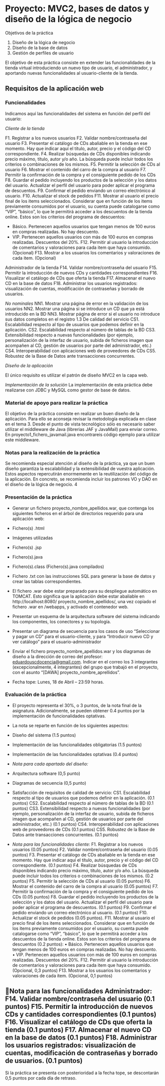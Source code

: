 # Proyecto: MVC2, bases de datos y diseño de la lógica de negocio

Objetivos de la práctica
1. Diseño de la lógica de negocio
2. Diseño de la base de datos
3. Gestión de perfiles de usuario


El objetivo de esta práctica consiste en extender las funcionalidades de la tienda virtual
introduciendo un nuevo tipo de usuario, el administrador, y aportando nuevas
funcionalidades al usuario-cliente de la tienda.

## Requisitos de la aplicación web

### Funcionalidades
Indicamos aquí las funcionalidades del sistema en función del perfil del usuario:

*Cliente de la tienda*

F1. Registrar a los nuevos usuarios
F2. Validar nombre/contraseña del usuario
F3. Presentar el catálogo de CDs abaliable en la tienda en ese momento. Hay
que indicar aquí el título, autor, precio y el código del CD correspondiente.
F4. Realizar búsquedas de CDs disponibles indicando precio máximo, título,
autor y/o año. La búsqueda puede incluir todos los criterios o combinaciones de
los mismos.
F5. Permitir la selección de CDs al usuario
F6. Mostrar el contenido del carro de la compra al usuario
F7. Permitir la confirmación de la compra y el consiguiente pedido de los CDs
F8. Guardar el pedido incluyendo los productos de la selección y los datos del
usuario. Actualizar el perfil del usuario para poder aplicar el programa de
descuentos.
F9. Confirmar el pedido enviando un correo electrónico al usuario.
F10. Actualizar el stock de pedidos
F11. Mostrar al usuario el precio final de los items seleccionados. Considerar
que en función de los items previamente consumidos por el usuario, su cuenta
puede catalogarse como “VIP”, “básico”, lo que le permitirá acceder a los
descuentos de la tienda online. Estos son los criterios del programa de
descuentos:

-  Básico. Pertenecen aquellos usuarios que tengan menos de 100 euros
en compras realizadas. No hay descuento.
- VIP. Pertenecen aquellos usuarios con más de 100 euros en compras
realizadas. Descuentos del 20%.
F12. Permitir al usuario la introducción de comentarios y valoraciones para cada
item que haya consumido. (Opcional)
F13. Mostrar a los usuarios los comentarios y valoraciones de cada item.
(Opcional)

Administrador de la tienda
F14. Validar nombre/contraseña del usuario
F15. Permitir la introducción de nuevos CDs y cantidades correspondientes
F16. Visualizar el catálogo de CDs que oferta la tienda
F17. Almacenar el nuevo CD en la base de datos
F18. Administrar los usuarios registrados: visualización de cuentas,
modificación de contraseñas y borrado de usuarios.

*No nominales*
NN1. Mostrar una página de error en la validación de los usuarios
NN2. Mostrar una página si se introduce un CD que ya está introducido en la
BD
NN3. Mostrar página de error si el usuario no introduce sus datos completos en
el registro
1.3 De calidad del servicio
CS1. Escalabilidad respecto al tipo de usuarios que podemos definir en la
aplicación.
CS2. Escalabilidad respecto al número de tablas de la BD
CS3. Extensibilidad respecto a nuevas funcionalidades (por ejemplo,
personalización de la interfaz de usuario, subida de ficheros imagen que
acompañen al CD, gestión de usuarios por parte del administrador, etc.)
CS4. Interoperabilidad con aplicaciones web de proveedores de CDs
CS5. Robustez de la Base de Datos ante transacciones concurrentes.

*Diseño de la aplicación*

El único requisito es utilizar el patrón de diseño MVC2 en la capa web.


*Implementación de la solución*
La implementación de esta práctica debe realizarse con JDBC y MySQL como gestor de
base de datos.

### Material de apoyo para realizar la práctica

El objetivo de la práctica consiste en realizar un buen diseño de la aplicación. Para
ello se aconseja revisar la metodología explicada en clase en el tema 3.
Desde el punto de vista tecnológico sólo es necesario saber utilizar el middleware
de Java (librerias JAF y JavaMail) para enviar correo. En
proyecto1_fichero_javamail.java encontrareis código ejemplo para utilizar este
middleware.


### Notas para la realización de la práctica

Se recomienda especial atención al diseño de la práctica, ya que un buen diseño
garantiza la escalabilidad y la extensibilidad de vuestra aplicación. Estos aspectos
repercutirán enormemente en la reutilización del código de la aplicación.
En concreto, se recomienda incluir los patrones VO y DAO en el diseño de la lógica de
negocio.
4

### Presentación de la práctica


- Generar un fichero proyecto_nombre_apellidos.war, que contenga los siguientes
ficheros en el árbol de directorios requerido para una aplicación web:
 - Fichero(s) .html
 - Imágenes utilizadas
 - Fichero(s) .jsp
 - Fichero(s).java
 - Fichero(s).class (Fichero(s).java compilados)
 - Fichero .txt con las instrucciones SQL para generar la base de datos y
crear las tablas correspondientes.

- El fichero .war debe estar preparado para su despliegue automático en
TOMCAT. Esto significa que la aplicación debe estar abaliable en
http://localhost:8080/ proyecto_nombre_apellidos/, una vez copiado el fichero
.war en <TOMCAT>/webapps, y activado el contenedor web.

- Presentar un esquema de la arquitectura software del sistema indicando los
componentes, los conectores y su topología.

- Presentar un diagrama de secuencia para los casos de uso “Seleccionar y pagar
un CD” para el usuario-cliente, y para “Introducir nuevo CD y ver catálogo”
para el usuario-administrador

- Enviar el fichero proyecto_nombre_apellidos.war y los diagramas de diseño a
la dirección de correo del profesor: eduardouscdocencia@gmail.com. Indicar
en el correo los 3 integrantes (excepcionalmente, 4 integrantes) del grupo
que trabajó en el proyecto, con el asunto “[DAWA]
proyecto_nombre_aprellidos”.

- Fecha tope: Lunes, 18 de Abril – 23:59 horas.

### Evaluación de la práctica

- El proyecto representa el 30%, o 3 puntos, de la nota final de la asignatura.
Adicionalmente, se pueden obtener 0.4 puntos por la implementación de
funcionalidades optativas.

- La nota se reparte en función de los siguientes aspectos:
 - Diseño del sistema (1.5 puntos)
 - Implementación de las funcionalidades obligatorias (1.5 puntos)
 - Implementación de las funcionalidades optativas (0.4 puntos)
  - *Nota para cada apartado del diseño:*
   - Arquitectura software (0,5 punto)
   - Diagramas de secuencia (0,5 punto)
   - Satisfacción de requisitos de calidad de servicio:
CS1. Escalabilidad respecto al tipo de usuarios que podemos definir en la
aplicación. (0.1 puntos)
CS2. Escalabilidad respecto al número de tablas de la BD (0.1 puntos)
CS3. Extensibilidad respecto a nuevas funcionalidades (por ejemplo,
personalización de la interfaz de usuario, subida de ficheros imagen que
acompañen al CD, gestión de usuarios por parte del administrador, etc.)
(0.1 puntos)
CS4. Interoperabilidad con aplicaciones web de proveedores de CDs (0.1
puntos)
CS5. Robustez de la Base de Datos ante transacciones concurrentes. (0.1
puntos)

   - *Nota para las funcionalidades cliente:*
F1. Registrar a los nuevos usuarios (0.05 puntos)
F2. Validar nombre/contraseña del usuario (0.05 puntos)
F3. Presentar el catálogo de CDs abaliable en la tienda en ese momento. Hay
que indicar aquí el título, autor, precio y el código del CD correspondiente. (0.1
puntos)
F4. Realizar búsquedas de CDs disponibles indicando precio máximo, título,
autor y/o año. La búsqueda puede incluir todos los criterios o combinaciones de
los mismos. (0.2 puntos)
F5. Permitir la selección de CDs al usuario (0.05 puntos)
F6. Mostrar el contenido del carro de la compra al usuario (0.05 puntos)
F7. Permitir la confirmación de la compra y el consiguiente pedido de los CDs
(0.05 puntos)
F8. Guardar el pedido incluyendo los productos de la selección y los datos del
usuario. Actualizar el perfil del usuario para poder aplicar el programa de
descuentos. (0.1 puntos)
F9. Confirmar el pedido enviando un correo electrónico al usuario. (0.1 puntos)
F10. Actualizar el stock de pedidos (0.05 puntos).
F11. Mostrar al usuario el precio final de los items seleccionados. Considerar
que en función de los items previamente consumidos por el usuario, su cuenta
puede catalogarse como “VIP”, “básico”, lo que le permitirá acceder a los
descuentos de la tienda online. Estos son los criterios del programa de
descuentos (0.2 puntos):
• Básico. Pertenecen aquellos usuarios que tengan menos de 100 euros
en compras realizadas. No hay descuento.
• VIP. Pertenecen aquellos usuarios con más de 100 euros en compras
realizadas. Descuentos del 20%.
F12. Permitir al usuario la introducción de comentarios y valoraciones para cada
item que haya consumido. (Opcional, 0,3 puntos)
F13. Mostrar a los usuarios los comentarios y valoraciones de cada item.
(Opcional, 0,1 puntos)

Nota para las funcionalidades Administrador:
F14. Validar nombre/contraseña del usuario (0.1 puntos)
F15. Permitir la introducción de nuevos CDs y cantidades correspondientes (0.1
puntos)
F16. Visualizar el catálogo de CDs que oferta la tienda (0.1 puntos)
F17. Almacenar el nuevo CD en la base de datos (0.1 puntos)
F18. Administrar los usuarios registrados: visualización de cuentas,
modificación de contraseñas y borrado de usuarios. (0.1 puntos)
-

Si la práctica se presenta con posterioridad a la fecha tope, se descontarán 0,5
puntos por cada día de retraso.


